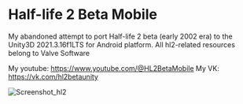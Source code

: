 # Half-life 2 Beta Mobile
 My abandoned attempt to port Half-life 2 beta (early 2002 era) to the Unity3D 2021.3.16f1LTS for Android platform. All hl2-related resources belong to Valve Software

My youtube:
https://www.youtube.com/@HL2BetaMobile
My VK:
https://vk.com/hl2betaunity
 
![Screenshot_hl2](https://sun9-48.userapi.com/impg/F6-BSHSxvosBt7aX0lP_snueVKm1mB6hc5PDOw/xslX08-_fl0.jpg?size=1080x607&quality=95&sign=d86a0b0b28f6967084306f354ebf9833&type=album)
